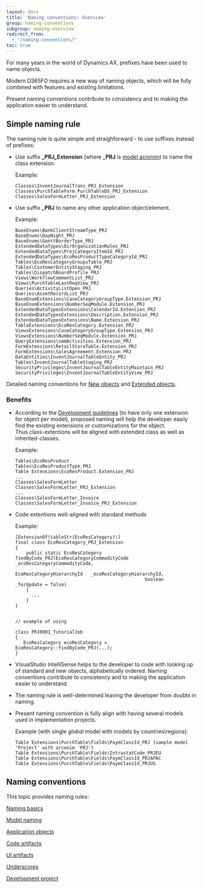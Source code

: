 ```yaml
---
layout: docs
title: 'Naming conventions: Overview'
group: naming-conventions
subgroup: naming-overview
redirect_from:
  - "/naming-conventions/"
toc: true
---
```


For many years in the world of Dynamics AX, prefixes have been used to name objects.

Modern D365FO requires a new way of naming objects, which will be fully combined with features and existing limitations.

Present naming conventions contribute to consistency and to making the application easier to understand.

## Simple naming rule

The naming rule is quite simple and straighforward - to use suffixes instead of prefixes:

- Use suffix <b>_PRJ_Extension</b> (where <b>_PRJ</b> is [model acronim](/naming-conventions/naming-basics)) to name the class extension.

  Example:
  ```
  Classes\InventJournalTrans_PRJ_Extension  
  Classes\PurchTableForm_PurchTableDS_PRJ_Extension
  Classes\SalesFormLetter_PRJ_Extension
  ```

- Use suffix <b>_PRJ</b> to name any other application object/element.

  Example:
  ```
  BaseEnums\BankClientStreamType_PRJ
  BaseEnums\DayNight_PRJ
  BaseEnums\GanttBorderType_PRJ
  ExtendedDataTypes\DirOrganizationRoles_PRJ
  ExtendedDataTypes\ProjCategoryItemId_PRJ
  ExtendedDataTypes\EcoResProductTypeCategoryId_PRJ
  Tables\EcoResCategoryGroupsTable_PRJ
  Tables\CustomerEntityStaging_PRJ
  Tables\DispatchBoardProfile_PRJ
  Views\WorkflowCommentList_PRJ
  Views\PurchTableLastReqView_PRJ
  Queries\ActivityListOpen_PRJ
  Queries\AssetRecordList_PRJ
  BaseEnumExtensions\CaseCategoryGroupType.Extension_PRJ
  BaseEnumExtensions\NumberSeqModule.Extension_PRJ
  ExtendedDataTypesExtensions\CalendarId.Extension_PRJ
  ExtendedDataTypesExtensions\Description.Extension_PRJ
  ExtendedDataTypesExtensions\Name.Extension_PRJ
  TableExtensions\EcoResCategory.Extension_PRJ
  ViewsExtensions\CaseCategoryGroupType.Extension_PRJ
  ViewsExtensions\NumberSeqModule.Extension_PRJ
  QueryExtensions\smmActivities.Extension_PRJ
  FormExtensions\RetailStoreTable.Extension_PRJ
  FormExtensions\SalesAgreement.Extension_PRJ
  DataEntities\InventJournalTableEntity_PRJ
  Tables\InventJournalTableStaging_PRJ
  SecurityPrivileges\InventJournalTableEntityMaintain_PRJ
  SecurityPrivileges\InventJournalTableEntityView_PRJ
  ```

Detailed naming conventions for [New objects](/naming-conventions/application-objects/new-objects/) and [Extended objects](/naming-conventions/application-objects/extended-objects/). 

### Benefits

- According to the [Development guidelines](/development-guidelines/overview/) (to have only one extension for object per model), proposed naming will help the developer easily find the existing extensions or customizations for the object.<br/>Thus class-extentions will be aligned with extended class as well as inherited-classes.

  Example:

  ```
  Tables\EcoResProduct
  Tables\EcoResProductType_PRJ
  Table Extensions\EcoResProduct.Extension_PRJ
  ...
  Classes\SalesFormLetter
  Classes\SalesFormLetter_PRJ_Extension
  ...
  Classes\SalesFormLetter_Invoice  
  Classes\SalesFormLetter_Invoice_PRJ_Extension
  ```

- Code extentions well-aligned with standard methods

  Example:

  ```
  [ExtensionOf(tableStr(EcoResCategory))]
  final class EcoResCategory_PRJ_Extension
  {
      public static EcoResCategory findByCode_PRJ(EcoResCategoryCommodityCode _ecoResCategoryCommodityCode,
                                                  EcoResCategoryHierarchyId   _ecoResCategoryHierarchyId,
                                                  boolean                     _forUpdate = false)
      {
        ...
      }
  }


  // example of using

  class PRJ0001_TutorialJob
  {
     EcoResCategory ecoResCategory = EcoResCategory::findByCode_PRJ(...);
  }

  ```

- VisualStudio IntelliSense helps to the developer to code with looking up of standard and new objects, alphabetically ordered.
Naming conventions contribute to consistency and to making the application easier to understand.

- The naming rule is well-determined leaving the developer from doubts in naming. 

- Present naming convention is fully align with having several models used in implementation projects.

  Example (with single _global_ model with models by countries\regions):

  ```
  Table Extensions\PurchTable\Fields\PaymClassId_PRJ (sample model 'Project' with arconim 'PRJ')
  Table Extensions\PurchTable\Fields\IntrastatCode_PRJEU
  Table Extensions\PurchTable\Fields\PaymClassId_PRJAPAC
  Table Extensions\PurchTable\Fields\PaymClassId_PRJUS
  ```
  
## Naming conventions

This topic provides naming rules:

[Naming basics](/naming-conventions/naming-basics)

[Model naming](/naming-conventions/model-naming)

[Application objects](/naming-conventions/application-objects/overview)

[Code artifacts](/naming-conventions/code-artifacts/overview)

[UI artifacts](/naming-conventions/ui-artifacts/overview)

[Underscores](/naming-conventions/underscores)

[Development project](/naming-conventions/development-project)
